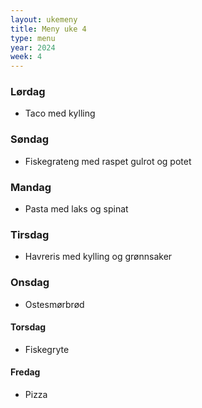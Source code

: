```yaml
---
layout: ukemeny
title: Meny uke 4
type: menu
year: 2024
week: 4
---
```


### Lørdag

- Taco med kylling

### Søndag

- Fiskegrateng med raspet gulrot og potet

### Mandag

- Pasta med laks og spinat

### Tirsdag

- Havreris med kylling og grønnsaker

### Onsdag

- Ostesmørbrød

#### Torsdag

- Fiskegryte

#### Fredag

- Pizza
